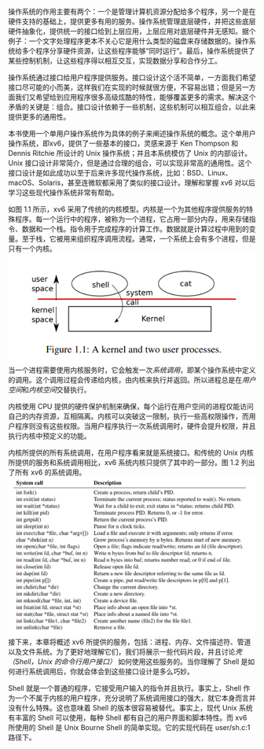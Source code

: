 操作系统的作用主要有两个：一个是管理计算机资源分配给多个程序，另一个是在硬件支持的基础上，提供更多有用的服务。操作系统管理底层硬件，并把这些底层硬件抽象化，提供统一的接口给到上层应用，上层应用对底层硬件并无感知。据个例子：一个文字处理程序更本不关心它是用什么类型的磁盘来存储数据的。操作系统给多个程序分享硬件资源，让这些程序能够“同时运行”。最后，操作系统提供了某些控制机制，让这些程序得以相互交互，实现数据分享和合作分工。

操作系统通过接口给用户程序提供服务。接口设计这个活不简单，一方面我们希望接口尽可能的小而美，这样我们在实现的时候就很方便，不容易出错；但是另一方面我们又希望给到应用程序很多高级炫酷的特性，能够覆盖更多的需求。解决这个矛盾的关键是：组合。接口设计依赖于一些机制，这些机制可以相互组合，以此来提供更多的通用性。

本书使用一个单用户操作系统作为具体的例子来阐述操作系统的概念。这个单用户操作系统，即xv6，提供了一些基本的接口，灵感来源于 Ken Thompson 和 Dennis Ritchie 所设计的 Unix 操作系统；并且本系统模仿了 Unix 的内部设计。Unix 接口设计非常简介，但是通过合理的组合，可以实现非常高的通用性。这个接口设计是如此成功以至于后来许多现代操作系统，比如：BSD、Linux、macOS、Solaris，甚至连微软都采用了类似的接口设计。理解和掌握 xv6 对以后学习这些现代操作系统非常有帮助。

如图 1.1 所示，xv6 采用了传统的内核模型。内核是一个为其他程序提供服务的特殊程序。每一个运行中的程序，被称为一个进程，它占用一部分内存，用来存储指令、数据和一个栈。指令用于完成程序的计算工作。数据就是计算过程中用到的变量。至于栈，它被用来组织程序调用流程。通常，一个系统上会有多个进程，但是只有一个内核。
![figure1.1](./img/figure1.1.png)
当一个进程需要使用内核服务时，它会触发一次*系统调用*，即某个操作系统中定义的调用。这个调用过程会传递给内核，由内核来执行并返回。所以进程总是在*用户空间*和*内核空间*交替执行。

内核使用 CPU 提供的硬件保护机制来确保，每个运行在用户空间的进程仅能访问自己的内存资源，互相隔离。内核可以突破这一限制，执行一些高权限操作，而用户程序则没有这些权限。当用户程序执行一次系统调用时，硬件会提升权限，并且执行内核中预定义的功能。

内核所提供的所有系统调用，在用户程序看来就是系统接口。和传统的 Unix 内核所提供的服务和系统调用相比，xv6 系统内核只提供了其中的一部分。图 1.2 列出了所有 xv6 的系统调用。
![figure1.1](./img/figure1.2.png)
接下来，本章将概述 xv6 所提供的服务，包括：进程、内存、文件描述符、管道以及文件系统。为了更好地理解它们，我们将展示一些代码片段，并且讨论*壳（Shell，Unix 的命令行用户接口）* 如何使用这些服务的。当你理解了 Shell 是如何进行系统调用后，你就会体会到这些接口设计是多么巧妙。

Shell 就是一个普通的程序，它接受用户输入的指令并且执行。事实上，Shell 作为一个不属于内核的用户程序，充分说明了系统调用接口的强大，就它本身而言并没有什么特殊。这也意味着 Shell 的版本很容易被替代。事实上，现代 Unix 系统有丰富的 Shell 可以使用，每种 Shell 都有自己的用户界面和脚本特性。而 xv6 所使用的 Shell 是 Unix Bourne Shell 的简单实现。它的实现代码在 user/sh.c:1 路径下。